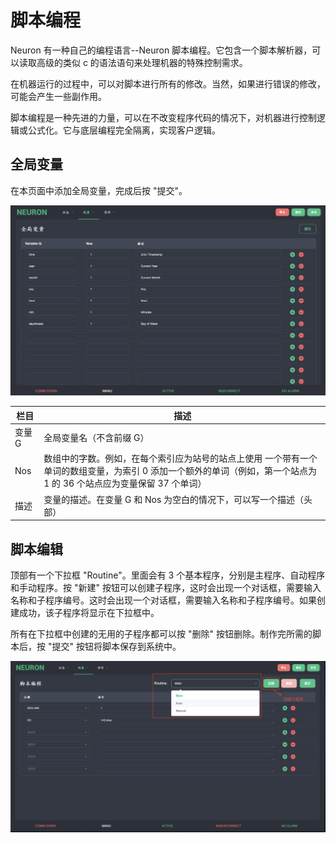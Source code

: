 # 脚本编程

Neuron 有一种自己的编程语言--Neuron 脚本编程。它包含一个脚本解析器，可以读取高级的类似 c 的语法语句来处理机器的特殊控制需求。

在机器运行的过程中，可以对脚本进行所有的修改。当然，如果进行错误的修改，可能会产生一些副作用。

脚本编程是一种先进的力量，可以在不改变程序代码的情况下，对机器进行控制逻辑或公式化。它与底层编程完全隔离，实现客户逻辑。

## 全局变量

在本页面中添加全局变量，完成后按 "提交"。

![ ](./assets/global-variables.png)

| 栏目   | 描述                                                  |
| ------ | ---------------------------------------------------- |
| 变量 G | 全局变量名（不含前缀 G）                                 |
| Nos    | 数组中的字数。例如，在每个索引应为站号的站点上使用 一个带有一个单词的数组变量，为索引 0 添加一个额外的单词（例如，第一个站点为 1 的 36 个站点应为变量保留 37 个单词） |
| 描述   | 变量的描述。在变量 G 和 Nos 为空白的情况下，可以写一个描述（头部）                                                            |

## 脚本编辑

顶部有一个下拉框 "Routine"。里面会有 3 个基本程序，分别是主程序、自动程序和手动程序。按 "新建" 按钮可以创建子程序，这时会出现一个对话框，需要输入名称和子程序编号。这时会出现一个对话框，需要输入名称和子程序编号。如果创建成功，该子程序将显示在下拉框中。

所有在下拉框中创建的无用的子程序都可以按 "删除" 按钮删除。制作完所需的脚本后，按 "提交" 按钮将脚本保存到系统中。

![ ](./assets/script-editing.png)
